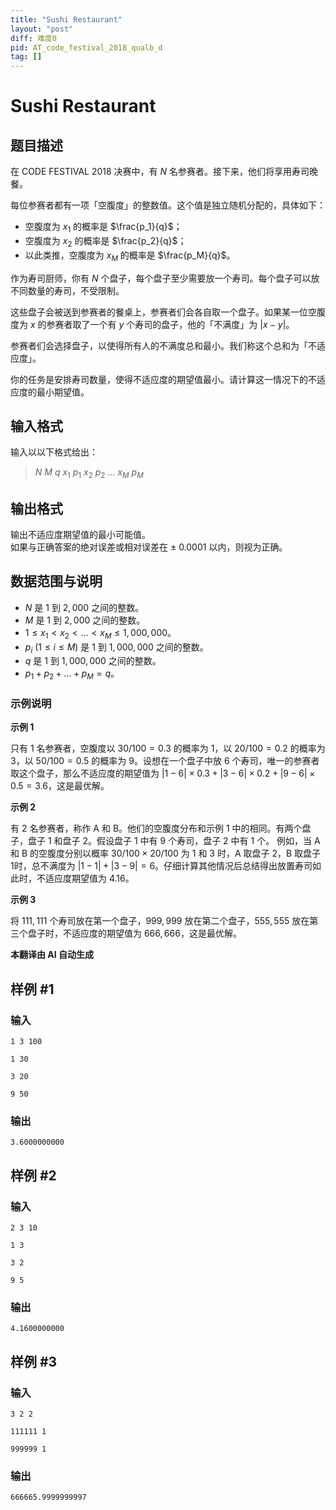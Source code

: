 ```yaml
---
title: "Sushi Restaurant"
layout: "post"
diff: 难度0
pid: AT_code_festival_2018_qualb_d
tag: []
---
```


# Sushi Restaurant

## 题目描述

在 CODE FESTIVAL 2018 决赛中，有 $N$ 名参赛者。接下来，他们将享用寿司晚餐。

每位参赛者都有一项「空腹度」的整数值。这个值是独立随机分配的，具体如下：

- 空腹度为 $x_1$ 的概率是 $\frac{p_1}{q}$；
- 空腹度为 $x_2$ 的概率是 $\frac{p_2}{q}$；
- 以此类推，空腹度为 $x_M$ 的概率是 $\frac{p_M}{q}$。

作为寿司厨师，你有 $N$ 个盘子，每个盘子至少需要放一个寿司。每个盘子可以放不同数量的寿司，不受限制。

这些盘子会被送到参赛者的餐桌上，参赛者们会各自取一个盘子。如果某一位空腹度为 $x$ 的参赛者取了一个有 $y$ 个寿司的盘子，他的「不满度」为 $|x - y|$。
 
参赛者们会选择盘子，以使得所有人的不满度总和最小。我们称这个总和为「不适应度」。

你的任务是安排寿司数量，使得不适应度的期望值最小。请计算这一情况下的不适应度的最小期望值。

## 输入格式

输入以以下格式给出：

> $N$ $M$ $q$ $x_1$ $p_1$ $x_2$ $p_2$ ... $x_M$ $p_M$

## 输出格式

输出不适应度期望值的最小可能值。  
如果与正确答案的绝对误差或相对误差在 $\pm\ 0.0001$ 以内，则视为正确。

## 数据范围与说明

- $N$ 是 $1$ 到 $2,000$ 之间的整数。
- $M$ 是 $1$ 到 $2,000$ 之间的整数。
- $1 \leq x_1 < x_2 < \ldots < x_M \leq 1,000,000$。
- $p_i\ (1 \leq i \leq M)$ 是 $1$ 到 $1,000,000$ 之间的整数。
- $q$ 是 $1$ 到 $1,000,000$ 之间的整数。
- $p_1 + p_2 + \ldots + p_M = q$。

### 示例说明

**示例 1**

只有 $1$ 名参赛者，空腹度以 $30/100 = 0.3$ 的概率为 $1$，以 $20/100 = 0.2$ 的概率为 $3$，以 $50/100 = 0.5$ 的概率为 $9$。设想在一个盘子中放 $6$ 个寿司，唯一的参赛者取这个盘子，那么不适应度的期望值为 $|1-6| \times 0.3 + |3-6| \times 0.2 + |9-6| \times 0.5 = 3.6$，这是最优解。

**示例 2**

有 $2$ 名参赛者，称作 A 和 B。他们的空腹度分布和示例 1 中的相同。有两个盘子，盘子 1 和盘子 2。假设盘子 1 中有 $9$ 个寿司，盘子 2 中有 $1$ 个。
例如，当 A 和 B 的空腹度分别以概率 $30/100 \times 20/100$ 为 $1$ 和 $3$ 时，A 取盘子 2，B 取盘子 1时，总不满度为 $|1-1| + |3-9| = 6$。仔细计算其他情况后总结得出放置寿司如此时，不适应度期望值为 $4.16$。

**示例 3**

将 $111,111$ 个寿司放在第一个盘子，$999,999$ 放在第二个盘子，$555,555$ 放在第三个盘子时，不适应度的期望值为 $666,666$，这是最优解。

 **本翻译由 AI 自动生成**

## 样例 #1

### 输入

```
1 3 100
1 30
3 20
9 50
```

### 输出

```
3.6000000000
```

## 样例 #2

### 输入

```
2 3 10
1 3
3 2
9 5
```

### 输出

```
4.1600000000
```

## 样例 #3

### 输入

```
3 2 2
111111 1
999999 1
```

### 输出

```
666665.9999999997
```

